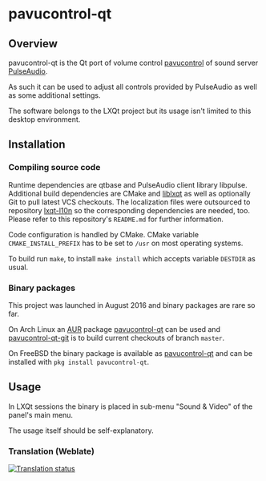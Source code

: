 # pavucontrol-qt

## Overview

pavucontrol-qt is the Qt port of volume control [pavucontrol](https://freedesktop.org/software/pulseaudio/pavucontrol/) of sound server [PulseAudio](https://www.freedesktop.org/wiki/Software/PulseAudio/).   

As such it can be used to adjust all controls provided by PulseAudio as well as some additional settings.   

The software belongs to the LXQt project but its usage isn't limited to this desktop environment.   

## Installation

### Compiling source code

Runtime dependencies are qtbase and PulseAudio client library libpulse.   
Additional build dependencies are CMake and [liblxqt](https://github.com/lxqt/liblxqt) as well as optionally Git to pull latest VCS checkouts. The localization files were outsourced to repository [lxqt-l10n](https://github.com/lxqt/lxqt-l10n) so the corresponding dependencies are needed, too. Please refer to this repository's `README.md` for further information.

Code configuration is handled by CMake. CMake variable `CMAKE_INSTALL_PREFIX` has to be set to `/usr` on most operating systems.   

To build run `make`, to install `make install` which accepts variable `DESTDIR` as usual.   

### Binary packages

This project was launched in August 2016 and binary packages are rare so far. 

On Arch Linux an [AUR](https://aur.archlinux.org/) package [pavucontrol-qt](https://www.archlinux.org/packages/community/x86_64/pavucontrol-qt/) can be used and [pavucontrol-qt-git](https://aur.archlinux.org/packages/pavucontrol-qt-git/) is to build current checkouts of branch `master`.

On FreeBSD the binary package is available as [pavucontrol-qt](https://www.freshports.org/audio/pavucontrol-qt/) and can be installed with `pkg install pavucontrol-qt`.

## Usage

In LXQt sessions the binary is placed in sub-menu "Sound & Video" of the panel's main menu.   

The usage itself should be self-explanatory.


### Translation (Weblate)

<a href="https://weblate.lxqt.org/projects/lxqt/pavucontrol-qt/">
<img src="https://weblate.lxqt.org/widgets/lxqt/-/pavucontrol-qt/multi-auto.svg" alt="Translation status" />
</a>
